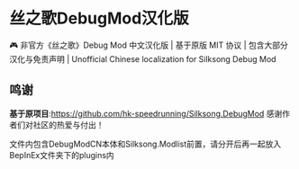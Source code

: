 # 丝之歌DebugMod汉化版
🎮 非官方《丝之歌》Debug Mod 中文汉化版 | 基于原版 MIT 协议 | 包含大部分汉化与免责声明 | Unofficial Chinese localization for Silksong Debug Mod
## 鸣谢
**基于原项目**:https://github.com/hk-speedrunning/Silksong.DebugMod
感谢作者们对社区的热爱与付出！

文件内包含DebugModCN本体和Silksong.Modlist前置，请分开后再一起放入BepInEx文件夹下的plugins内
